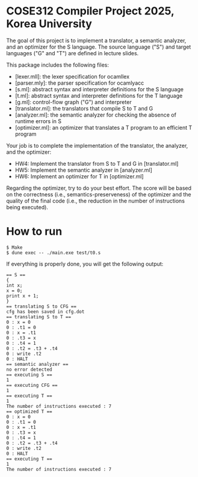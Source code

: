 # COSE312 Compiler Project 2025, Korea University

The goal of this project is to implement a translator, a semantic analyzer, and an optimizer for the S language.
The source language ("S") and target languages ("G" and "T") are defined in lecture slides.

This package includes the following files:
- [lexer.mll]: the lexer specification for ocamllex
- [parser.mly]: the parser specification for ocamlyacc
- [s.ml]: abstract syntax and interpreter definitions for the S language
- [t.ml]: abstract syntax and interpreter definitions for the T language
- [g.ml]: control-flow graph ("G") and interpreter 
- [translator.ml]: the translators that compile S to T and G
- [analyzer.ml]: the semantic analyzer for checking the absence of runtime errors in S 
- [optimizer.ml]: an optimizer that translates a T program to an efficient T program

Your job is to complete the implementation of the translator, the analyzer, and the optimizer:
- HW4: Implement the translator from S to T and G in [translator.ml]
- HW5: Implement the semantic analyzer in [analyzer.ml]
- HW6: Implement an optimizer for T in [optimizer.ml]

Regarding the optimizer, try to do your best effort. The score will be based on the
correctness (i.e., semantics-preserveness) of the optimizer and the quality of the
final code (i.e., the reduction in the number of instructions being executed).

# How to run
```
$ Make
$ dune exec -- ./main.exe test/t0.s
```

If everything is properly done, you will get the following output:
```
== S ==                             
{
int x;
x = 0;
print x + 1;
}
== translating S to CFG ==
cfg has been saved in cfg.dot
== translating S to T ==
0 : x = 0
0 : .t1 = 0
0 : x = .t1
0 : .t3 = x
0 : .t4 = 1
0 : .t2 = .t3 + .t4
0 : write .t2
0 : HALT
== semantic analyzer ==
no error detected
== executing S ==
1
== executing CFG ==
1
== executing T ==
1
The number of instructions executed : 7
== optimized T ==
0 : x = 0
0 : .t1 = 0
0 : x = .t1
0 : .t3 = x
0 : .t4 = 1
0 : .t2 = .t3 + .t4
0 : write .t2
0 : HALT
== executing T ==
1
The number of instructions executed : 7
```
